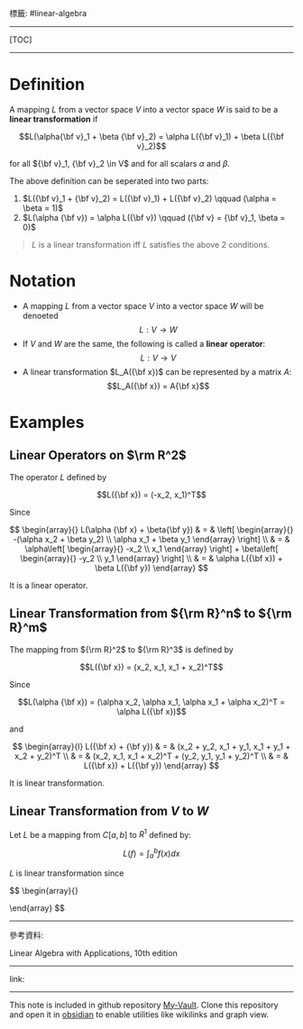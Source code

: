  標籤: #linear-algebra 

---

[TOC]

---

# Definition

A mapping $L$ from a vector space $V$ into a vector space $W$ is said to be a **linear transformation** if

$$L(\alpha{\bf v}_1 + \beta {\bf v}_2) = \alpha L({\bf v}_1) + \beta L({\bf v}_2)$$

for all ${\bf v}_1, {\bf v}_2 \in V$ and for all scalars $\alpha$ and $\beta$.

The above definition can be seperated into two parts:

1. $L({\bf v}_1 + {\bf v}_2) = L({\bf v}_1) + L({\bf v}_2) \qquad (\alpha = \beta = 1)$
2. $L(\alpha {\bf v}) = \alpha L({\bf v}) \qquad ({\bf v} = {\bf v}_1, \beta = 0)$

> $L$ is a linear transformation iff $L$ satisfies the above 2 conditions.

# Notation

- A mapping $L$ from a vector space $V$ into a vector space $W$ will be denoeted $$L: V \rightarrow W$$
- If $V$ and $W$ are the same, the following is called a **linear operator**: $$L: V \rightarrow V$$
- A linear transformation $L_A({\bf x})$ can be represented by a matrix $A$: $$L_A({\bf x}) = A{\bf x}$$

# Examples

## Linear Operators on $\rm R^2$

The operator $L$ defined by

$$L({\bf x}) = (-x_2, x_1)^T$$

Since 

$$
\begin{array}{}
	L(\alpha {\bf x} + \beta{\bf y}) & = & 
	\left[
		\begin{array}{}
			-(\alpha x_2 + \beta y_2) \\
			\alpha x_1 + \beta y_1
		\end{array}
	\right] \\
	& = & 
	\alpha\left[
		 \begin{array}{}
		 -x_2 \\
		 x_1
		 \end{array}
	\right] +
	\beta\left[
		\begin{array}{}
			 -y_2 \\
			 y_1
		\end{array}
	\right] \\
	& = & 
	\alpha L({\bf x}) +
	\beta L({\bf y})
\end{array}
$$

It is a linear operator.

## Linear Transformation from ${\rm R}^n$ to ${\rm R}^m$

The mapping from ${\rm R}^2$ to ${\rm R}^3$ is defined by

$$L({\bf x}) = (x_2, x_1, x_1 + x_2)^T$$

Since 

$$L(\alpha {\bf x}) = (\alpha x_2, \alpha x_1, \alpha x_1 + \alpha x_2)^T = \alpha L({\bf x})$$

and

$$
\begin{array}{l}
	L({\bf x} + {\bf y}) & = &
	(x_2 + y_2, x_1 + y_1, x_1 + y_1 + x_2 + y_2)^T \\
	& = & (x_2, x_1, x_1 + x_2)^T + (y_2, y_1, y_1 + y_2)^T \\
	& = & L({\bf x}) + L({\bf y})
\end{array}
$$

It is linear transformation.

## Linear Transformation from $V$ to $W$

Let $L$ be a mapping from $C[a, b]$ to $R^1$ defined by:

$$L(f) = \int_a^b f(x)dx$$

$L$ is linear transformation since

$$
\begin{array}{}
	
\end{array}
$$

---

參考資料:

Linear Algebra with Applications, 10th edition

---

link:


---

This note is included in github repository [My-Vault](https://github.com/LittleD3092/My-Vault.git). Clone this repository and open it in [obsidian](https://obsidian.md/) to enable utilities like wikilinks and graph view.